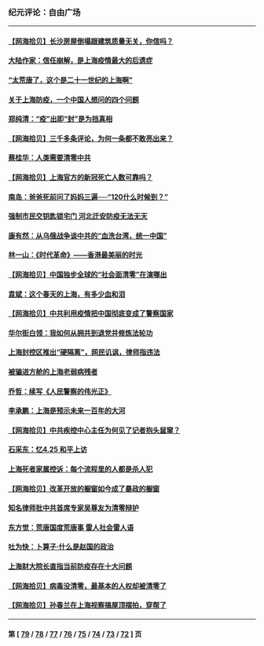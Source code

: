 ### 纪元评论：自由广场
---
#### [【网海拾贝】长沙房屋倒塌跟建筑质量无关，你信吗？](../../pages/nsc993/n13726099.md) 
#### [大陆作家：信任崩解，是上海疫情最大的后遗症](../../pages/nsc993/n13726083.md) 
#### [“太荒唐了，这个是二十一世纪的上海啊”](../../pages/nsc993/n13725520.md) 
#### [关于上海防疫，一个中国人想问的四个问题](../../pages/nsc993/n13725367.md) 
#### [郑纯清：“疫”出即“封”是为挡真相](../../pages/nsc993/n13724933.md) 
#### [【网海拾贝】三千多条评论，为何一条都不敢亮出来？](../../pages/nsc993/n13723827.md) 
#### [蔡桂华：人类需要清零中共](../../pages/nsc993/n13723298.md) 
#### [【网海拾贝】上海官方的新冠死亡人数可靠吗？](../../pages/nsc993/n13722405.md) 
#### [南岛：爸爸死前问了妈妈三遍──“120什么时候到？”](../../pages/nsc993/n13722393.md) 
#### [强制市民交钥匙锁宅门  河北迁安防疫无法无天](../../pages/nsc993/n13722388.md) 
#### [康有然：从乌俄战争谈中共的“血洗台湾，统一中国”](../../pages/nsc993/n13722349.md) 
#### [林一山：《时代革命》——香港最美丽的时光](../../pages/nsc993/n13717794.md) 
#### [【网海拾贝】中国独步全球的“社会面清零”在演哪出](../../pages/nsc993/n13721688.md) 
#### [袁斌：这个春天的上海，有多少血和泪](../../pages/nsc993/n13721662.md) 
#### [【网海拾贝】中共利用疫情把中国彻底变成了警察国家](../../pages/nsc993/n13720045.md) 
#### [华尔街白领：我如何从拥共到退党并修炼法轮功](../../pages/nsc993/n13719513.md) 
#### [上海封控区推出“硬隔离”，网民讥讽，律师指违法](../../pages/nsc993/n13720029.md) 
#### [被骗进方舱的上海老弱病残者](../../pages/nsc993/n13720011.md) 
#### [乔哲：续写《人民警察的伟光正》](../../pages/nsc993/n13719984.md) 
#### [李承鹏：上海是预示未来一百年的大河](../../pages/nsc993/n13719506.md) 
#### [【网海拾贝】中共疾控中心主任为何见了记者抱头鼠窜？](../../pages/nsc993/n13719486.md) 
#### [石采东：忆4.25 和平上访](../../pages/nsc993/n13718144.md) 
#### [上海死者家属控诉：每个流程里的人都是杀人犯](../../pages/nsc993/n13717729.md) 
#### [【网海拾贝】改革开放的橱窗如今成了暴政的橱窗](../../pages/nsc993/n13717722.md) 
#### [知名律师批中共首席专家吴尊友为清零辩护](../../pages/nsc993/n13717705.md) 
#### [东方觉：荒唐国度荒唐事 雷人社会雷人语](../../pages/nsc993/n13716733.md) 
#### [吐为快：卜算子·什么是赵国的政治](../../pages/nsc993/n13716683.md) 
#### [上海财大院长直指当前防疫存在十大问题](../../pages/nsc993/n13716670.md) 
#### [【网海拾贝】病毒没清零，最基本的人权却被清零了](../../pages/nsc993/n13716295.md) 
#### [【网海拾贝】孙春兰在上海视察搞屋顶摆拍，穿帮了](../../pages/nsc993/n13715212.md) 

---
#### 第 [ [79](./79.md) / [78](./78.md) / [77](./77.md) / [76](./76.md) / [75](./75.md) / [74](./74.md) / [73](./73.md) / [72](./72.md) ] 页
